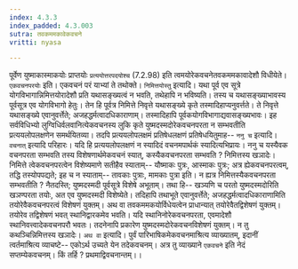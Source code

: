 ```yaml
---
index: 4.3.3
index_padded: 4.3.003
sutra: तवकममकावेकवचने
vritti: nyasa

---
```

पूर्वेण युष्माकास्माकयोः प्राप्तयोः `प्रत्ययोत्तरपदयोश्च` (7.2.98) इति त्वमयोरेकवचनेतवकममकावादेशौ विधीयेते। `एकवचनपरयोः` इति। एकवचनं परं याभ्यां ते तथोक्ते। `निमित्तयोस्तु` इत्यादि। यथा पूर्व एव सूत्रे योगविभागान्निमित्तयोरादेशौ प्रति यथासङ्ख्यत्वं न भवति, तथेहापि न भविष्यति। तस्य च यथासङ्ख्याभावस्य पूर्वसूत्र एव योगविभागो हेतुः। तेन हि पूर्वत्र निमित्ते निवृत्ते यथासङ्ख्ये कृते तस्मादिहाप्यनुवर्त्तते। ते निवृत्ते यथासङ्ख्ये एवानुवर्त्तेते; अजहद्धर्मत्वादधिकाराणाम्। तस्मादिहापि पूर्वकयोगविभागाद्यवासङ्ख्यभावः।
इह सर्वविधिभ्यो लुग्विधिर्वलवानित्येकवचनस्य लुकि कृते युष्मदस्मदोरेकवचनपरता न सम्भवतीति प्रत्ययलोपलक्षणेन समर्थयितव्या। तदपि प्रत्ययलोपलक्षमं प्रतिषेधलक्षणं प्रतिषेधयितुमाह-- `ननु च` इत्यादि। `वचनात्` इत्यादि परिहारः। यदि हि प्रत्ययलोपलक्षणं न स्यादिदं वचनमपार्थकं स्यादित्यभिप्रायः। ननु च यस्यैवक वचनपरता सम्भवति तस्य विशेषणार्थमेकवचनं स्यात्, कस्यैकवचनपरता सम्भवति ? निमित्तस्य खञादेः। निमित्ते त्वेकवचनपरत्वेन विशेष्यमाणे सतीहैव स्याताम्-- यौष्माकः पुत्रः, आस्माकः पुत्रः; अत्र ह्येकवचनपरत्वम्, तद्धि तस्योपपद्यते; इह च न स्याताम्-- तावकाः पुत्राः, मामकाः पुत्रा इति। न ह्यत्र निमित्तस्यैकवचनपरता सम्भवतीति ? नैतदस्ति; युष्मदस्मदी पूर्वसूत्रे विशेषे अभूताम्। तथा हि-- खञ्यणि च परतो युष्मदस्मदोरिति खञण्परता तयोः, अत एव युष्मदस्मदी विशेष्येते। तदिहापि तथाभूते एवानुवर्त्तेते; अजहद्धर्मत्वादधिकाराणामिति तयोरेवैकवचनपरत्वं विशेषणं युक्तम्। अथ वा तवकममकयोर्विधेयत्वेन प्राधान्यात् तयोरेवैतद्विशेषणं युक्तम्। तयोरेव तद्विशेषणं भवत् स्थानिद्वारकमेव भवति। यदि स्थानिनोरेकवचनपरता, एवमादेशौ स्थानिवत्त्वादेकवचनपरौ भवतः। तदनेनापि प्रकारेण युष्मदस्मदोरेकवचनविशेषणं युक्तम्। न तु कथञ्चिन्निमित्तस्य खञादेः।
`अथ वा` इत्यादि। पुर्वं पारिभाषिकमेकवचनमाश्रित्य व्याख्यातम्, इदानीं त्वर्तमाश्रित्य व्याचष्टे-- एकोऽर्थ उच्यते येन तदेकवचनम्। अत्र तु व्याख्याने `एकवचने` इति नेदं सप्तम्येकवचनम्। किं तर्हि ? प्रथमाद्विवचनान्तम्।।